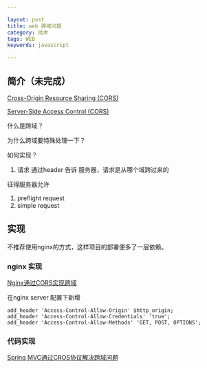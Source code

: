 ```yaml
---

layout: post
title: web 跨域问题
category: 技术
tags: WEB
keywords: javascript

---
```


## 简介（未完成）

[Cross-Origin Resource Sharing (CORS)](https://developer.mozilla.org/en-US/docs/Web/HTTP/CORS)

[Server-Side Access Control (CORS)](https://developer.mozilla.org/en-US/docs/Web/HTTP/Server-Side_Access_Control)


什么是跨域？

为什么跨域要特殊处理一下？

如何实现？

1. 请求 通过header 告诉 服务器，请求是从哪个域跨过来的


征得服务器允许

1.	preflight request
2. simple request



## 实现

不推荐使用nginx的方式，这样项目的部署便多了一层依赖。

### nginx 实现

[Nginx通过CORS实现跨域](http://www.yunweipai.com/archives/9381.html)

在nginx server 配置下新增

	add_header 'Access-Control-Allow-Origin' $http_origin;
	add_header 'Access-Control-Allow-Credentials' 'true';
	add_header 'Access-Control-Allow-Methods' 'GET, POST, OPTIONS';

### 代码实现

[Spring MVC通过CROS协议解决跨域问题](http://www.imooc.com/article/7719)